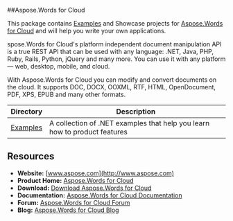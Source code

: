 ##Aspose.Words for Cloud

This package contains [Examples](https://github.com/asposewords/Aspose_Words_Cloud/tree/master/Examples/DotNET/SDK) and Showcase projects for [Aspose.Words for Cloud](http://www.aspose.com/community/files/75/cloud-apis/wordscloud/default.aspx) and will help you write your own applications.

spose.Words for Cloud's platform independent document manipulation API is a true REST API that can be used with any language: .NET, Java, PHP, Ruby, Rails, Python, jQuery and many more. You can use it with any platform — web, desktop, mobile, and cloud.

With Aspose.Words for Cloud you can modify and convert documents on the cloud. It supports DOC, DOCX, OOXML, RTF, HTML, OpenDocument, PDF, XPS, EPUB and many other formats.

<p align="center">

  <a title="Download complete Aspose.Words for Cloud source code" href=" https://github.com/asposewords/Aspose_Words_Cloud/archive/master.zip ">
  </a>
</p>

Directory | Description
--------- | -----------
[Examples](https://github.com/asposewords/Aspose_Words_Cloud/tree/master/Examples/DotNET/SDK)  | A collection of .NET examples that help you learn how to product features
## Resources

+ **Website:** [www.aspose.com](http://www.aspose.com)
+ **Product Home:** [Aspose.Words for Cloud](http://www.aspose.com/cloud/total-api.aspx)
+ **Download:** [Download Aspose.Words for Cloud](http://www.aspose.com/cloud/word-api.aspx)
+ **Documentation:** [Aspose.Words for Cloud Documentation](http://www.aspose.com/docs/display/wordscloud/Home)
+ **Forum:** [Aspose.Words for Cloud Forum]( http://www.aspose.com/community/forums/aspose.words-product-family/75/showforum.aspx)
+ **Blog:** [Aspose.Words for Cloud Blog](http://www.aspose.com/blogs/aspose-products/aspose-words-product-family.html)
